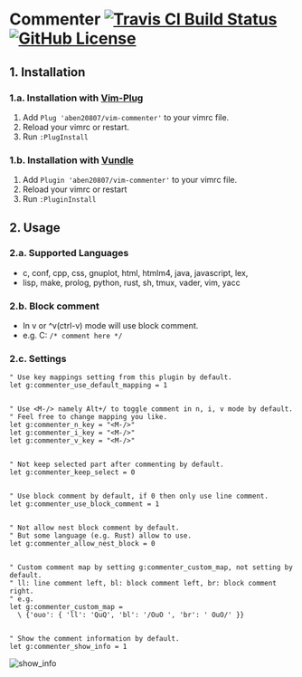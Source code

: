 # Commenter [![Travis CI Build Status](https://travis-ci.org/aben20807/vim-commenter.svg?branch=master)](https://travis-ci.org/aben20807/vim-commenter) [![GitHub License](https://img.shields.io/badge/license-MIT-blue.svg)](https://raw.githubusercontent.com/aben20807/vim-commenter/master/LICENSE)

## 1. Installation
### 1.a. Installation with [Vim-Plug](https://github.com/junegunn/vim-plug)
1. Add `Plug 'aben20807/vim-commenter'` to your vimrc file.
2. Reload your vimrc or restart.
3. Run `:PlugInstall`

### 1.b. Installation with [Vundle](https://github.com/VundleVim/Vundle.vim)
1. Add `Plugin 'aben20807/vim-commenter'` to your vimrc file.
2. Reload your vimrc or restart
3. Run `:PluginInstall`

## 2. Usage
### 2.a. Supported Languages
+ c, conf, cpp, css, gnuplot, html, htmlm4, java, javascript, lex,
+ lisp, make, prolog, python, rust, sh, tmux, vader, vim, yacc

### 2.b. Block comment
+ In v or ^v(ctrl-v) mode will use block comment.
+ e.g. C: `/* comment here */`

### 2.c. Settings
```vim
" Use key mappings setting from this plugin by default.
let g:commenter_use_default_mapping = 1


" Use <M-/> namely Alt+/ to toggle comment in n, i, v mode by default.
" Feel free to change mapping you like.
let g:commenter_n_key = "<M-/>"
let g:commenter_i_key = "<M-/>"
let g:commenter_v_key = "<M-/>"


" Not keep selected part after commenting by default.
let g:commenter_keep_select = 0


" Use block comment by default, if 0 then only use line comment.
let g:commenter_use_block_comment = 1


" Not allow nest block comment by default.
" But some language (e.g. Rust) allow to use.
let g:commenter_allow_nest_block = 0


" Custom comment map by setting g:commenter_custom_map, not setting by default.
" ll: line comment left, bl: block comment left, br: block comment right.
" e.g.
let g:commenter_custom_map =
  \ {'ouo': { 'll': 'QuQ', 'bl': '/OuO ', 'br': ' OuO/' }}


" Show the comment information by default.
let g:commenter_show_info = 1
```

![show\_info](https://imgur.com/x0GGgGd.png)
